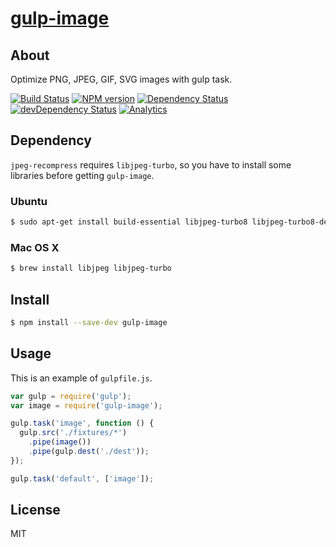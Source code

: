 # [gulp-image](https://npmjs.org/package/gulp-image)

## About

Optimize PNG, JPEG, GIF, SVG images with gulp task.

[![Build Status](https://travis-ci.org/1000ch/gulp-image.svg?branch=master)](https://travis-ci.org/1000ch/gulp-image)
[![NPM version](https://badge.fury.io/js/gulp-image.svg)](http://badge.fury.io/js/gulp-image)
[![Dependency Status](https://david-dm.org/1000ch/gulp-image.svg)](https://david-dm.org/1000ch/gulp-image)
[![devDependency Status](https://david-dm.org/1000ch/gulp-image/dev-status.svg)](https://david-dm.org/1000ch/gulp-image#info=devDependencies)
[![Analytics](https://ga-beacon.appspot.com/UA-49530352-2/gulp-image/readme)](https://github.com/1000ch/gulp-image)

## Dependency

`jpeg-recompress` requires `libjpeg-turbo`, so you have to install some libraries before getting `gulp-image`.

### Ubuntu

```sh
$ sudo apt-get install build-essential libjpeg-turbo8 libjpeg-turbo8-dev
```

### Mac OS X

```sh
$ brew install libjpeg libjpeg-turbo
```

## Install

```sh
$ npm install --save-dev gulp-image
```

## Usage

This is an example of `gulpfile.js`.

```js
var gulp = require('gulp');
var image = require('gulp-image');

gulp.task('image', function () {
  gulp.src('./fixtures/*')
    .pipe(image())
    .pipe(gulp.dest('./dest'));
});

gulp.task('default', ['image']);
```

## License

MIT